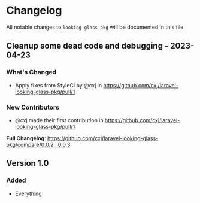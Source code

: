 # Changelog

All notable changes to `looking-glass-pkg` will be documented in this file.

## Cleanup some dead code and debugging - 2023-04-23

### What's Changed

- Apply fixes from StyleCI by @cxj in https://github.com/cxj/laravel-looking-glass-pkg/pull/1

### New Contributors

- @cxj made their first contribution in https://github.com/cxj/laravel-looking-glass-pkg/pull/1

**Full Changelog**: https://github.com/cxj/laravel-looking-glass-pkg/compare/0.0.2...0.0.3

## Version 1.0

### Added

- Everything
